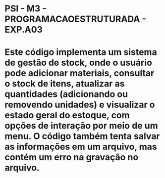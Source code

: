 # PSI - M3 - PROGRAMACAOESTRUTURADA - EXP.A03
<h1>Este código implementa um sistema de gestão de stock, onde o usuário pode adicionar materiais, consultar o stock de itens, atualizar as quantidades (adicionando ou removendo unidades) e visualizar o estado geral do estoque, com opções de interação por meio de um menu. O código também tenta salvar as informações em um arquivo, mas contém um erro na gravação no arquivo. </h1>
    
